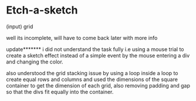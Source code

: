 # Etch-a-sketch
(input) grid

well its incomplete, will have to come back later with more info

update*******
i did not understand the task fully i.e using a mouse trial to create a sketch effect instead of a simple event by the mouse entering a div and changing the color.

also understood the grid stacking issue by using a loop inside a loop to create equal rows and columns and used the dimensions of the square container to get the dimension of each grid, also removing padding and gap so that the divs fit equally into the container.